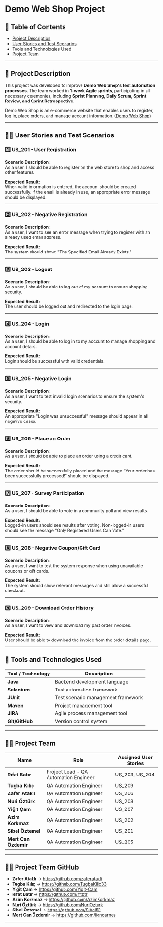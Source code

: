 # Demo Web Shop Project

## 📌 Table of Contents
- [Project Description](#project-description)
- [User Stories and Test Scenarios](#user-stories-and-test-scenarios)
- [Tools and Technologies Used](#tools-and-technologies-used)
- [Project Team](#project-team)

---

## 📝 Project Description
This project was developed to improve **Demo Web Shop's test automation processes**. The team worked in **1-week Agile sprints**, participating in all necessary ceremonies, including **Sprint Planning, Daily Scrum, Sprint Review, and Sprint Retrospective**.

Demo Web Shop is an e-commerce website that enables users to register, log in, place orders, and manage account information. ([Demo Web Shop](https://demowebshop.tricentis.com/))

---

## 🧑‍💻 User Stories and Test Scenarios

### **1️⃣ US_201 - User Registration**
**Scenario Description:**  
As a user, I should be able to register on the web store to shop and access other features.

**Expected Result:**  
When valid information is entered, the account should be created successfully. If the email is already in use, an appropriate error message should be displayed.

---

### **2️⃣ US_202 - Negative Registration**
**Scenario Description:**  
As a user, I want to see an error message when trying to register with an already used email address.

**Expected Result:**  
The system should show: "The Specified Email Already Exists."

---

### **3️⃣ US_203 - Logout**
**Scenario Description:**  
As a user, I should be able to log out of my account to ensure shopping security.

**Expected Result:**  
The user should be logged out and redirected to the login page.

---

### **4️⃣ US_204 - Login**
**Scenario Description:**  
As a user, I should be able to log in to my account to manage shopping and account details.

**Expected Result:**  
Login should be successful with valid credentials.

---

### **5️⃣ US_205 - Negative Login**
**Scenario Description:**  
As a user, I want to test invalid login scenarios to ensure the system's security.

**Expected Result:**  
An appropriate "Login was unsuccessful" message should appear in all negative cases.

---

### **6️⃣ US_206 - Place an Order**
**Scenario Description:**  
As a user, I should be able to place an order using a credit card.

**Expected Result:**  
The order should be successfully placed and the message “Your order has been successfully processed!” should be displayed.

---

### **7️⃣ US_207 - Survey Participation**
**Scenario Description:**  
As a user, I should be able to vote in a community poll and view results.

**Expected Result:**  
Logged-in users should see results after voting. Non-logged-in users should see the message "Only Registered Users Can Vote."

---

### **8️⃣ US_208 - Negative Coupon/Gift Card**
**Scenario Description:**  
As a user, I want to test the system response when using unavailable coupons or gift cards.

**Expected Result:**  
The system should show relevant messages and still allow a successful checkout.

---

### **9️⃣ US_209 - Download Order History**
**Scenario Description:**  
As a user, I want to view and download my past order invoices.

**Expected Result:**  
User should be able to download the invoice from the order details page.

---

## 🚀 Tools and Technologies Used
| **Tool / Technology** | **Description** |
|------------------------|-----------------|
| **Java**              | Backend development language |
| **Selenium**          | Test automation framework |
| **JUnit**             | Test scenario management framework |
| **Maven**             | Project management tool |
| **JIRA**              | Agile process management tool |
| **Git/GitHub**        | Version control system |

---

## 👨‍💻 Project Team

| **Name**               | **Role**                        | **Assigned User Stories** |
|------------------------|---------------------------------|---------------------------|
| **Rıfat Batır**        | Project Lead - QA Automation Engineer | US_203, US_204        |
| **Tugba Kılıç**        | QA Automation Engineer          | US_209                    |
| **Zafer Ataklı**       | QA Automation Engineer          | US_206                    |
| **Nuri Öztürk**        | QA Automation Engineer          | US_208                    |
| **Yiğit Çam**          | QA Automation Engineer          | US_207                    |
| **Azim Korkmaz**       | QA Automation Engineer          | US_202                    |
| **Sibel Öztemel**      | QA Automation Engineer          | US_201                    |
| **Mert Can Özdemir**   | QA Automation Engineer          | US_205                    |

---

## 👨‍💻 Project Team GitHub

- **Zafer Ataklı** → https://github.com/zaferatakli
- **Tugba Kılıç** → https://github.com/TugbaKilic33
- **Yiğit Çam** → https://github.com/Yigit-Cam
- **Rıfat Batır** → https://github.com/rftbtr
- **Azim Korkmaz** → https://github.com/AzimKorkmaz
- **Nuri Öztürk** → https://github.com/NuriOzturk
- **Sibel Öztemel** → https://github.com/Sibel52
- **Mert Can Özdemir** → https://github.com/lioncarnes

---
